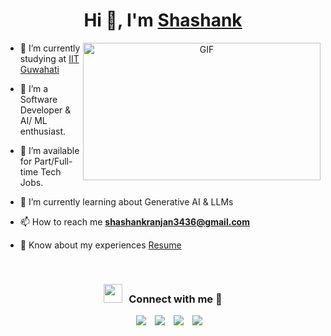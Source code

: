 <h1 align="center">Hi 👋, I'm <a href="" target="blank">
Shashank</a></h1>

<a target="_blank" align="center">
  <img align="right" top="500" height="220" width="380" alt="GIF" src="https://media.giphy.com/media/0lGd2OXXHe4tFhb7Wh/giphy.gif">
</a>

- 🔭 I’m currently studying at <a href="https://www.iitg.ac.in/" target="blank">IIT Guwahati</a>

- 🌱 I’m a Software Developer & AI/ ML enthusiast.

- 🤝 I’m available for Part/Full-time Tech Jobs.

- 🌱 I’m currently learning about Generative AI & LLMs

- 📫 How to reach me **shashankranjan3436@gmail.com**

- 📄 Know about my experiences <a href="" target="blank">Resume</a>
<br/>
<h3 align="center" > <img src="https://media.giphy.com/media/iY8CRBdQXODJSCERIr/giphy.gif" width="30" height="30" style="margin-right: 10px;">Connect with me 🤝 </h3>

<p align="center">

 <div align="center"  class="icons-social" style="margin-left: 10px;">
        <a style="margin-left: 10px;"  target="_blank" href="https://www.linkedin.com/in/shashankranjan3436/">
			<img src="https://img.icons8.com/doodle/40/000000/linkedin--v2.png"></a>
        <a style="margin-left: 10px;" target="_blank" href="https://github.com/shashankranjan3436">
		<img src="https://img.icons8.com/doodle/40/000000/github--v1.png"></a>
        <a style="margin-left: 10px;" target="_blank" href="https://www.instagram.com/_shashank_522/">
			<img src="https://img.icons8.com/doodle/40/000000/instagram-new--v2.png"></a>
		<a style="margin-left: 10px;" target="_blank" href="">
			<img src="https://img.icons8.com/doodle/1x/twitter-squared--v2.png" ></a>
      </div>

</p>
